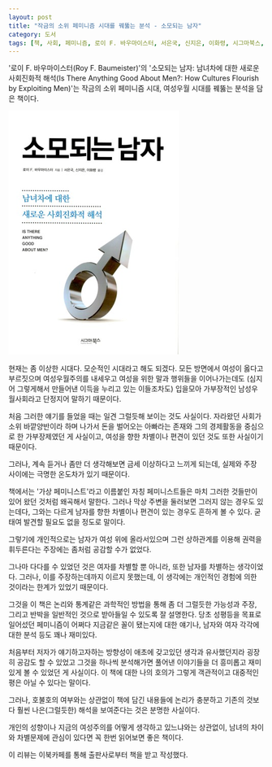 ```yaml
---
layout: post
title: "작금의 소위 페미니즘 시대를 꿰뚫는 분석 - 소모되는 남자"
category: 도서
tags: [책, 사회, 페미니즘, 로이 F. 바우마이스터, 서은국, 신지은, 이화령, 시그마북스, 이북카페, 서평]
---
```


'로이 F. 바우마이스터(Roy F. Baumeister)'의
'소모되는 남자: 남녀차에 대한 새로운 사회진화적 해석(Is There Anything Good About Men?: How Cultures Flourish by Exploiting Men)'는
작금의 소위 페미니즘 시대, 여성우월 시대를 꿰뚫는 분석을 담은 책이다.

![표지](/images/is-there-anything-good-about-men-book-h480.jpg)

현재는 좀 이상한 시대다.
모순적인 시대라고 해도 되겠다.
모든 방면에서 여성이 옳다고 부르짓으며 여성우월주의를 내세우고 여성을 위한 말과 행위들을 이어나가는데도
(심지어 그렇게해서 만들어낸 이득을 누리고 있는 이들조차도) 입을모아 가부장적인 남성우월사회라고 단정지어 말하기 때문이다.

처음 그러한 얘기를 들었을 때는 일견 그럴듯해 보이는 것도 사실이다.
자라왔던 사회가 소위 바깥양반이라 하며 나가서 돈을 벌어오는 아빠라는 존재와 그의 경제활동을 중심으로 한 가부장제였던 게 사실이고,
여성을 향한 차별이나 편견이 있던 것도 또한 사실이기 때문이다.

그러나, 계속 듣거나 좀만 더 생각해보면 금세 이상하다고 느끼게 되는데,
실제와 주장 사이에는 극명한 온도차가 있기 때문이다.

책에서는 '가상 페미니스트'라고 이름붙인 자칭 페미니스트들은
마치 그러한 것들만이 있어 왔던 것처럼 왜곡해서 말한다.
그러나 막상 주변을 둘러보면 그러지 않는 경우도 있는데다,
그와는 다르게 남자를 향한 차별이나 편견이 있는 경우도 흔하게 볼 수 있다.
굳태여 발견할 필요도 없을 정도로 말이다.

그렇기에 개인적으로는 남자가 여성 위에 올라서있으며
그런 상하관계를 이용해 권력을 휘두른다는 주장에는 좀처럼 공감할 수가 없었다.

그나마 다다를 수 있었던 것은 여자를 차별할 뿐 아니라, 또한 남자를 차별하는 생각이었다.
그러나, 이를 주장하는데까지 이르지 못했는데,
이 생각에는 개인적인 경험에 의한 것이라는 한계가 있었기 때문이다.

그것을 이 책은 논리와 통계같은 과학적인 방법을 통해
좀 더 그럴듯한 가능성과 주장, 그리고 반박을
일반적인 것으로 받아들일 수 있도록 잘 설명한다.
당초 성평등을 목표로 일어섰던 페미니즘이 어쩌다 지금같은 꼴이 됐는지에 대한 얘기나,
남자와 여자 각각에 대한 분석 등도 꽤나 재미있다.

처음부터 저자가 얘기하고자하는 방향성이 애초에 갖고있던 생각과 유사했던지라
굉장히 공감도 할 수 있었고
그것을 하나씩 분석해가면 풀어낸 이야기들을 더 흥미롭고 재미있게 볼 수 있었던 게 사실이다.
이 책에 대한 나의 호의가 그렇게 객관적이고 대중적인 평은 아닐 수 있다는 말이다.

그러나, 호불호의 여부와는 상관없이
책에 담긴 내용들에 논리가 충분하고
기존의 것보다 훨씬 나은(그럴듯한) 해석을 보여준다는 것은 분명한 사실이다.

개인의 성향이나 지금의 여성주의를 어떻게 생각하고 있느냐와는 상관없이,
남녀의 차이와 차별문제에 관심이 있다면
꼭 한번 읽어보면 좋은 책이다.



<div class="im im-info">
이 리뷰는 이북카페를 통해 출판사로부터 책을 받고 작성했다.
</div>
